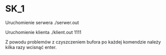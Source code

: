 # SK_1

Uruchomienie serwera
./serwer.out

Uruchomienie klienta
./klient.out 1111 <adres serwera>

Z powodu problemów z czyszczeniem bufora po każdej komendzie
należy kilka razy wcisnąć enter.
